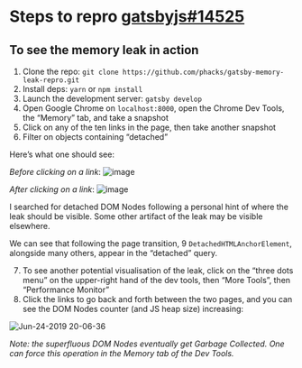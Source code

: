 # Steps to repro [gatsbyjs#14525](https://github.com/gatsbyjs/gatsby/issues/14525)

## To see the memory leak in action

1. Clone the repo: `git clone https://github.com/phacks/gatsby-memory-leak-repro.git`
2. Install deps: `yarn` or `npm install`
3. Launch the development server: `gatsby develop`
4. Open Google Chrome on `localhost:8000`, open the Chrome Dev Tools, the “Memory” tab, and take a snapshot
5. Click on any of the ten links in the page, then take another snapshot
6. Filter on objects containing “detached”

Here’s what one should see:

_Before clicking on a link_:
![image](https://user-images.githubusercontent.com/2587348/59964627-5da44d00-9503-11e9-8db4-2acc3a72f0b4.png)

_After clicking on a link_:
![image](https://user-images.githubusercontent.com/2587348/59964640-790f5800-9503-11e9-8c84-bc16774ef506.png)

I searched for detached DOM Nodes following a personal hint of where the leak should be visible. Some other artifact of the leak may be visible elsewhere.

We can see that following the page transition, 9 `DetachedHTMLAnchorElement`, alongside many others, appear in the “detached” query.

7. To see another potential visualisation of the leak, click on the “three dots menu” on the upper-right hand of the dev tools, then “More Tools”, then “Performance Monitor”
8. Click the links to go back and forth between the two pages, and you can see the DOM Nodes counter (and JS heap size) increasing:

![Jun-24-2019 20-06-36](https://user-images.githubusercontent.com/2587348/60041515-e82fac80-96bb-11e9-8aba-e819843715fb.gif)

_Note: the superfluous DOM Nodes eventually get Garbage Collected. One can force this operation in the Memory tab of the Dev Tools._

